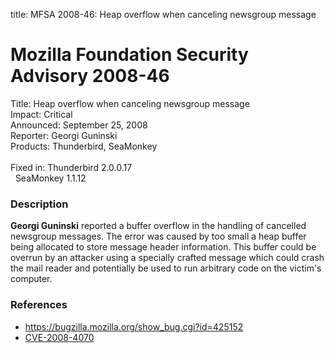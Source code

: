 title: MFSA 2008-46: Heap overflow when canceling newsgroup message

<h1>Mozilla Foundation Security Advisory 2008-46</h1>

<p>
<span class="label">Title:</span>      Heap overflow when canceling newsgroup message<br/>
<span class="label">Impact:</span>     Critical<br/>
<span class="label">Announced:</span>  September 25, 2008<br/>
<span class="label">Reporter:</span>   Georgi Guninski<br/>
<span class="label">Products:</span>   Thunderbird, SeaMonkey<br/>
<br/>
<span class="label">Fixed in:</span>   Thunderbird 2.0.0.17<br/>
<span class="label">&#160;</span>      SeaMonkey 1.1.12<br/>
</p>


<h3>Description</h3>

<p><strong>Georgi Guninski</strong> reported a buffer overflow in the handling of cancelled newsgroup messages.  The error was caused by too small a heap buffer being allocated to store message header information.  This buffer could be overrun by an attacker using a specially crafted message which could crash the mail reader and potentially be used to run arbitrary code on the victim's computer.</p>

<h3>References</h3>

<ul>
  <li><a href="https://bugzilla.mozilla.org/show_bug.cgi?id=425152">https://bugzilla.mozilla.org/show_bug.cgi?id=425152</a></li>
  <li><a class="ex-ref" href="http://cve.mitre.org/cgi-bin/cvename.cgi?name=CVE-2008-4070">CVE-2008-4070</a></li>
</ul>



